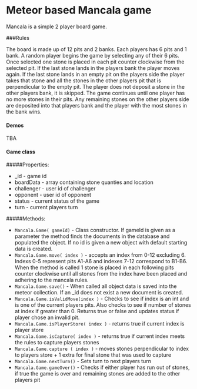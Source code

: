 Meteor based Mancala game
============================


Mancala is a simple  2 player board game.

###Rules

The board is made up of 12 pits and 2 banks. Each players has 6 pits and 1 bank. A random player begins the game by selecting any of their 6 pits. Once selected one stone is placed in each pit counter clockwise from the selected pit. If the last stone lands in the players bank the player moves again. If the last stone lands in an empty pit on the players side the player takes that stone and all the stones in the other players pit that is perpendicular to the empty pit. The player does not deposit a stone in the other players bank, it is skipped. The game continues until one player has no more stones in their pits. Any remaining stones on the other players side are deposited into that players bank and the player with the most stones in the bank wins.

#### Demos

TBA

#### Game class

#####Properties:

* _id - game id
* boardData - array containing stone quanties and location
* challenger - user id of challenger
* opponent - user id of opponent
* status - current status of the game
* turn - current players turn

#####Methods:

* `Mancala.Game( gameId)` - Class constructor. If gameId is given as a parameter the method finds the documents in the database and populated the object. If no id is given a new object with default starting data is created.
* `Mancala.Game.move( index )` - accepts an index from 0-12 excluding 6. Indexs 0-5 represent pits A1-A6 and indexes 7-12 correspond to B1-B6. When the method is called 1 stone is placed in each following pits counter clockwise until all stones from the index have been placed and adhering to the mancala rules.
* `Mancala.Game.save()` - When called all object data is saved into the meteor collection. If an _id does not exist a new document is created.
* `Mancala.Game.isValidMove(index )` - Checks to see if index is an int and is one of the current players pits. Also checks to see if number of stones at index if greater than 0. Returns true or false and updates status if player chose an invalid pit.
* `Mancala.Game.isPlayerStore( index )` - returns true if current index is player store
* `Mancala.Game.isCapture( index )` - returns true if current index meets the rules to capture players stones
* `Mancala.Game.capture ( index )` - moves stones perpendicular to index to players store + 1 extra for final stone that was used to capture
* `Mancala.Game.nextTurn()` - Sets turn to next players turn
* `Mancala.Game.gameOver()` - Checks if either player has run out of stones, if true the game is over and remaining stones are added to the other players pit